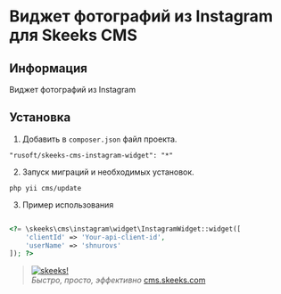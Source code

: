 Виджет фотографий из Instagram для Skeeks CMS
===================================

Информация
-------------------

Виджет фотографий из Instagram

Установка
------------


1) Добавить в `composer.json` файл проекта.

```
"rusoft/skeeks-cms-instagram-widget": "*"
```

2) Запуск миграций и необходимых установок.

```
php yii cms/update
```

3) Пример использования

```php

<?= \skeeks\cms\instagram\widget\InstagramWidget::widget([
    'clientId' => 'Your-api-client-id',
    'userName' => 'shnurovs'
]); ?>

```


> [![skeeks!](https://gravatar.com/userimage/74431132/13d04d83218593564422770b616e5622.jpg)](http://www.skeeks.com)  
<i>Быстро, просто, эффективно</i>
[cms.skeeks.com](http://cms.skeeks.com)